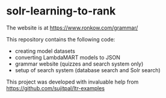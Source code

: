# solr-learning-to-rank

The website is at https://www.ronkow.com/grammar/  

This repository contains the following code:
- creating model datasets
- converting LambdaMART models to JSON
- grammar website (quizzes and search system only)
- setup of search system (database search and Solr search)

This project was developed with invaluable help from https://github.com/sujitpal/ltr-examples
